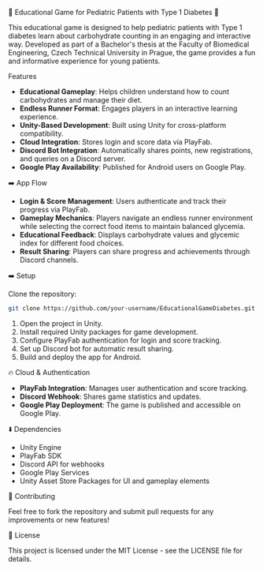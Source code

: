 🍕 Educational Game for Pediatric Patients with Type 1 Diabetes 🍉

This educational game is designed to help pediatric patients with Type 1 diabetes learn about carbohydrate counting in an engaging and interactive way. Developed as part of a Bachelor's thesis at the Faculty of Biomedical Engineering, Czech Technical University in Prague, the game provides a fun and informative experience for young patients.

Features

- **Educational Gameplay**: Helps children understand how to count carbohydrates and manage their diet.
- **Endless Runner Format**: Engages players in an interactive learning experience.
- **Unity-Based Development**: Built using Unity for cross-platform compatibility.
- **Cloud Integration**: Stores login and score data via PlayFab.
- **Discord Bot Integration**: Automatically shares points, new registrations, and queries on a Discord server.
- **Google Play Availability**: Published for Android users on Google Play.

➡️ App Flow

- **Login & Score Management**: Users authenticate and track their progress via PlayFab.
- **Gameplay Mechanics**: Players navigate an endless runner environment while selecting the correct food items to maintain balanced glycemia.
- **Educational Feedback**: Displays carbohydrate values and glycemic index for different food choices.
- **Result Sharing**: Players can share progress and achievements through Discord channels.

➡️ Setup

Clone the repository:

```bash
git clone https://github.com/your-username/EducationalGameDiabetes.git
```

1. Open the project in Unity.
2. Install required Unity packages for game development.
3. Configure PlayFab authentication for login and score tracking.
4. Set up Discord bot for automatic result sharing.
5. Build and deploy the app for Android.

🔥 Cloud & Authentication

- **PlayFab Integration**: Manages user authentication and score tracking.
- **Discord Webhook**: Shares game statistics and updates.
- **Google Play Deployment**: The game is published and accessible on Google Play.

⬇️ Dependencies

- Unity Engine
- PlayFab SDK
- Discord API for webhooks
- Google Play Services
- Unity Asset Store Packages for UI and gameplay elements

🙌 Contributing

Feel free to fork the repository and submit pull requests for any improvements or new features!

📄 License

This project is licensed under the MIT License - see the LICENSE file for details.
